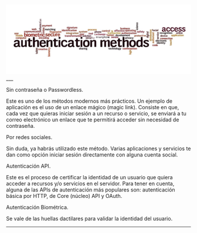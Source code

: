 <img src="../../../img/authn-methods.png" alt="Authentication methods" width="800" height="190"/>
___

Sin contraseña o Passwordless.

Este es uno de los métodos modernos más prácticos. Un ejemplo de aplicación es el uso de un enlace mágico (magic link). Consiste en que, cada vez que quieras iniciar sesión a un recurso o servicio, se enviará a tu correo electrónico un enlace que te permitirá acceder sin necesidad de contraseña. 


Por redes sociales. 

Sin duda, ya habrás utilizado este método. Varias aplicaciones y servicios te dan como opción iniciar sesión directamente con alguna cuenta social.

Autenticación API. 

Este es el proceso de certificar la identidad de un usuario que quiera acceder a recursos y/o servicios en el servidor. Para tener en cuenta, alguna de las APIs de autenticación más populares son: autenticación básica por HTTP, de Core (núcleo) API y OAuth.

Autenticación Biométrica. 

Se vale de las huellas dactilares para validar la identidad del usuario.

___
